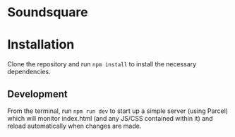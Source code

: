 # Soundsquare

# Installation

Clone the repository and run `npm install` to install the necessary dependencies.

## Development

From the terminal, run `npm run dev` to start up a simple server (using Parcel) which will monitor index.html (and any JS/CSS contained within it) and reload automatically when changes are made.
